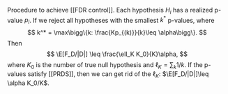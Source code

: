 Procedure to achieve [[FDR control]]. Each hypothesis $H_i$ has a realized p-value $p_i$. If we reject all hypotheses with the smallest $k^*$ p-values, where 
$$
k^* = \max\bigg\{k: \frac{Kp_{(k)}}{k}\leq \alpha\bigg\}.
$$Then 
$$
\E[F_D/|D|] \leq \frac{\ell_K K_0}{K}\alpha,
$$
where $K_0$ is the number of true null hypothesis and $\ell_K = \sum_k 1/k$. If the p-values satisfy [[PRDS]], then we can get rid of the $\ell_K$: $\E[F_D/|D|]\leq \alpha K_0/K$. 



